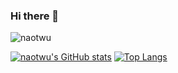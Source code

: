 ### Hi there 👋

<p align="left"> <img src="https://komarev.com/ghpvc/?username=naotwu&label=Profile%20views&color=0e75b6&style=flat" alt="naotwu" /> </p>

[![naotwu's GitHub stats](https://github-readme-stats.vercel.app/api?username=naotwu&count_private=true&show_icons=true&disable_animations=true&hide_border=true&title_color=ffffff&text_color=808080&icon_color=ffd700&bg_color=000000)](https://github.com/anuraghazra/github-readme-stats)
[![Top Langs](https://github-readme-stats.vercel.app/api/top-langs/?username=naotwu&layout=compact&disable_animations=true&hide_border=true&title_color=ffffff&text_color=808080&icon_color=ffd700&bg_color=000000)](https://github.com/naotwu/github-readme-stats)
<!--
**naotwu/naotwu** is a ✨ _special_ ✨ repository because its `README.md` (this file) appears on your GitHub profile.

Here are some ideas to get you started:

- 🔭 I’m currently working on ...
- 🌱 I’m currently learning ...
- 👯 I’m looking to collaborate on ...
- 🤔 I’m looking for help with ...
- 💬 Ask me about ...
- 📫 How to reach me: ...
- 😄 Pronouns: ...
- ⚡ Fun fact: ...
-->
